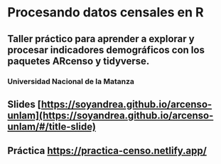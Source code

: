 # Procesando datos censales en R

## Taller práctico para aprender a explorar y procesar indicadores demográficos con los paquetes ARcenso y tidyverse.

### Universidad Nacional de la Matanza

## Slides [https://soyandrea.github.io/arcenso-unlam](https://soyandrea.github.io/arcenso-unlam/#/title-slide)
## Práctica https://practica-censo.netlify.app/
